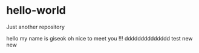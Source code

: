# hello-world
Just another repository

hello my name is giseok oh nice to meet you !!!
dddddddddddddd
test new new
